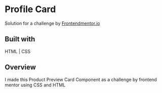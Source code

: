 # Profile Card

Solution for a challenge by <a href="https://www.frontendmentor.io/home">Frontendmentor.io</a>


## Built with

HTML | CSS

## Overview

I made this Product Preview Card Component as a challenge by frontend mentor using CSS and HTML